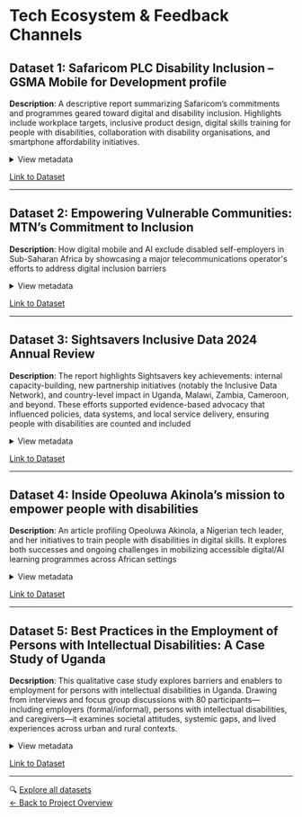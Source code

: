 <!-- markdownlint-disable MD033 MD013-->

# Tech Ecosystem & Feedback Channels  

## Dataset 1: Safaricom PLC Disability Inclusion – GSMA Mobile for Development profile

**Description**: A descriptive report summarizing Safaricom’s commitments and
programmes geared toward digital and disability inclusion. Highlights include
workplace targets, inclusive product design, digital skills training for people
with disabilities, collaboration with disability organisations, and smartphone
affordability initiatives.

<details>  
<summary>View metadata</summary>  

- **Source**: GSMA “Mobile for Development” – Safaricom PLC profile
- **Type**: Corporate Profile
- **Timeframe**: Current – initiatives announced and active as of June 2025
- **Format**: Webpage summary
- **Connection To Research**: This GSMA profile of
Safaricom illustrates how digital mobile services can either include or exclude
disabled self-employers in Sub-Saharan Africa, depending on design and
implementation. Safaricom has made public commitments to disability inclusion,
including accessible product development, smartphone affordability programs, and
digital skills training for persons with disabilities.
- **Limitations**: It focuses on corporate actions and commitments, not on
real-world user experience,leaving out how disabled entrepreneurs interact with
AI systems or mobile platforms in practice.

</details>  

[Link to Dataset](https://www.gsma.com/solutions-and-impact/connectivity-for-good/mobile-for-development/gsma_orgs/safaricom-plc-3/)

---  

## Dataset 2: Empowering Vulnerable Communities: MTN’s Commitment to Inclusion

**Description**: How digital mobile and AI exclude disabled self-employers in
Sub-Saharan Africa by showcasing a major telecommunications operator's efforts
to address digital inclusion barriers
<details>  
<summary>View metadata</summary>  

- **Source**: MTN Group  
- **Type**: Corporate Announcement  
- **Timeframe**: September 2023  
- **Format**: Web Article
- **Connection To Research**: This dataset directly
supports understanding of how digital mobile and AI technologies can include or
exclude people with disabilities through practical interventions, inclusive
design, or mobile service innovation across SSA.

- **Limitations**: There's no mention of AI-specific exclusions, no data on
outcomes or effectiveness of these programs, and no analysis of how these
initiatives impact disabled people's ability to start or run businesses

</details>  

[Link to Dataset](https://www.mtn.com/empowering-vulnerable-communities-mtns-commitment-to-inclusive-technology/)
<!-- markdownlint-disable MD035 -->
---

## Dataset 3: Sightsavers Inclusive Data 2024 Annual Review

**Description**: The report highlights Sightsavers key achievements: internal
capacity-building, new partnership initiatives (notably the Inclusive Data
Network), and country-level impact in Uganda, Malawi, Zambia, Cameroon, and
beyond. These efforts supported evidence-based advocacy that influenced
policies, data systems, and local service delivery, ensuring people with
disabilities are counted and included
<details>  
<summary>View metadata</summary>  

- **Source**: Sightsavers (International NGO)  
- **Type**: Strategic Program Report
- **Timeframe**: January–December 2024
- **Format**: PDF
- **Connection To Research**: Highlighting the absence of
disability-disaggregated data in national digital and economic systems, making
disabled self-employers invisible to AI and mobile platform designers.
Demonstrating how data exclusion leads to technological exclusion,
particularly in areas like financial services, e-commerce, and digital skilling initiatives.
- **Limitations**: Focuses more on policy and system-level change, not
specifically on entrepreneurship or self-employment use cases. Limited direct
reference to AI or specific mobile platform case studies

</details>  

[Link to Dataset](https://www.sightsavers.org/wp-content/uploads/2025/03/Sightsavers-inclusive-data-2024-annual-review_updated-Feb-2025.pdf)

---

## Dataset 4: Inside Opeoluwa Akinola’s mission to empower people with disabilities

**Description**: An article profiling Opeoluwa Akinola, a Nigerian tech leader,
and her initiatives to train people with disabilities in digital skills. It
explores both successes and ongoing challenges in mobilizing accessible
digital/AI learning programmes across African settings

<details>  
<summary>View metadata</summary>  

- **Source**: TechCabal – A leading African tech news outlet
- **Type**: News Article
- **Timeframe**: May 2025
- **Format**: Web Article
- **Connection To Research**: Supports the research
 question by illustrating how digital mobile and AI tools often exclude disabled
self-employers through a lack of foundational access. It shows that without
inclusive digital skills training, people with disabilities are unable to take
advantage of mobile-based or AI-driven opportunities like online
entrepreneurship, digital finance, or e-commerce.
- **Limitations**: There is no detailed exploration of how specific AI
technologies are excluding or could be adapted for disabled self-employers.
the article centers more on training initiatives than on actual entrepreneurial
use of digital tools, so it touches on a key barrier without fully exploring
the business outcomes.

</details>  

[Link to Dataset](https://techcabal.com/2025/05/29/digital-skills-training-people-with-disabilities/)

---

## Dataset 5: Best Practices in the Employment of Persons with Intellectual Disabilities: A Case Study of Uganda

**Decsription**: This qualitative case study explores barriers and enablers to employment for persons with intellectual disabilities in Uganda. Drawing from interviews and focus group discussions with 80 participants—including employers (formal/informal), persons with intellectual disabilities, and caregivers—it examines societal attitudes, systemic gaps, and lived experiences across urban and rural contexts.

<details>  
<summary>View metadata</summary>  

- **Source**: Uganda Association for the Mentally Handicapped / Inclusion Uganda
- **Type**: Qualitative report / case study
- **Timeframe**: Published December 2022
- **Format**: PDF
- **Conection To Research**: This dataset directly addresses structural, attitudinal, and systemic exclusion dynamics within Uganda’s employment systems—especially as they relate to persons with intellectual disabilities (ID). While not focused on entrepreneurship or digital tools per se, it offers highly relevant contextual and qualitative insight into discrimination and labor market exclusion, uneven implementation of disability rights frameworks, attitudinal and capacity gaps in employers and families and barriers to independent livelihoods
These themes map strongly to the broader digital inclusion/exclusion narrative in underserved SSA contexts. It offers grounding context for why exclusion persists and what support systems are (not) functioning.
- **Limitations**: Not focused on digital tech/tools or entrepreneurship. Case focus is Uganda; broader SSA generalizability limited.Interviews and quotes present, but many findings are thematically summarized. Limited engagement with economic inclusion beyond employment framing

</details>  

[Link to Dataset](https://workdrive.zohoexternal.com/external/1279e691bb0a068d53d138340c14348c5b8e4ceb1415ed22eece9fa6d059276d)

---

🔍 [Explore all datasets](../README.md)  
[← Back to Project Overview](../../README.md)
